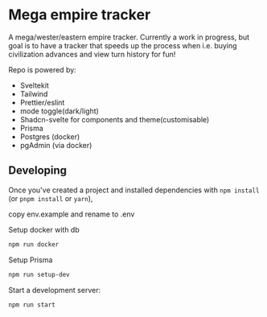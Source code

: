 # Mega empire tracker

A mega/wester/eastern empire tracker. Currently a work in progress, but goal is to have a tracker that speeds up the process when i.e. buying civilization advances and view turn history for fun!

Repo is powered by:

- Sveltekit
- Tailwind
- Prettier/eslint
- mode toggle(dark/light)
- Shadcn-svelte for components and theme(customisable)
- Prisma
- Postgres (docker)
- pgAdmin (via docker)

## Developing

Once you've created a project and installed dependencies with `npm install` (or `pnpm install` or `yarn`),

copy env.example and rename to .env

Setup docker with db

```bash
npm run docker
```

Setup Prisma

```bash
npm run setup-dev
```

Start a development server:

```bash
npm run start
```

